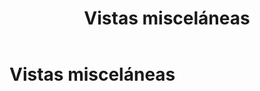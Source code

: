 ﻿---
title: Vistas misceláneas
position: 15
Autogenerated: true
---

# Vistas misceláneas

<section-index />
